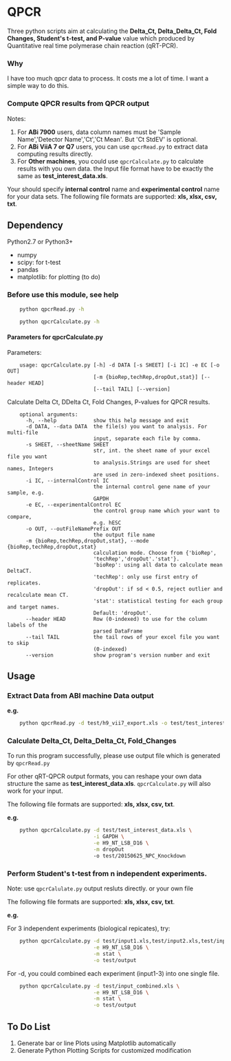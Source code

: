 # QPCR

Three python scripts aim at calculating the **Delta_Ct, Delta_Delta_Ct, Fold Changes, Student's t-test, and P-value** value which
produced by Quantitative real time polymerase chain reaction (qRT-PCR).

### Why

I have too much qpcr data to process. It costs me a lot of time. I want a simple way to do this.


### Compute QPCR results from QPCR output
Notes:

1. For **ABi 7900** users, data column names must be 'Sample Name','Detector Name','Ct','Ct Mean'. But 'Ct StdEV' is optional.
2. For **ABi ViiA 7 or Q7** users, you can use `qpcrRead.py` to extract data computing results directly.
3. For **Other machines**, you could use `qpcrCalculate.py` to calculate results with you own data. the Input file format have to be
exactly the same as **test_interest_data.xls**.

Your should specify **internal control** name and **experimental control** name for your  data sets.
The following file formats are supported: **xls, xlsx, csv, txt**.

## Dependency

Python2.7 or Python3+

* numpy
* scipy: for t-test
* pandas
* matplotlib: for plotting (to do)

### Before use this module, see help
```bash
    python qpcrRead.py -h

    python qpcrCalculate.py -h

```


#### Parameters for qpcrCalculate.py

Parameters:
```
    usage: qpcrCalculate.py [-h] -d DATA [-s SHEET] [-i IC] -e EC [-o OUT]
                            [-m {bioRep,techRep,dropOut,stat}] [--header HEAD]
                            [--tail TAIL] [--version]
```

Calculate Delta Ct, DDelta Ct, Fold Changes, P-values for QPCR results.
```
    optional arguments:
      -h, --help            show this help message and exit
      -d DATA, --data DATA  the file(s) you want to analysis. For multi-file
                            input, separate each file by comma.
      -s SHEET, --sheetName SHEET
                            str, int. the sheet name of your excel file you want
                            to analysis.Strings are used for sheet names, Integers
                            are used in zero-indexed sheet positions.
      -i IC, --internalControl IC
                            the internal control gene name of your sample, e.g.
                            GAPDH
      -e EC, --experimentalControl EC
                            the control group name which your want to compare,
                            e.g. hESC
      -o OUT, --outFileNamePrefix OUT
                            the output file name
      -m {bioRep,techRep,dropOut,stat}, --mode {bioRep,techRep,dropOut,stat}
                            calculation mode. Choose from {'bioRep',
                            'techRep','dropOut'.'stat'}.
                            'bioRep': using all data to calculate mean DeltaCT.
                            'techRep': only use first entry of replicates.
                            'dropOut': if sd < 0.5, reject outlier and recalculate mean CT.
                            'stat': statistical testing for each group and target names.
                            Default: 'dropOut'.
      --header HEAD         Row (0-indexed) to use for the column labels of the
                            parsed DataFrame
      --tail TAIL           the tail rows of your excel file you want to skip
                            (0-indexed)
      --version             show program's version number and exit

```
## Usage

### Extract Data from ABI machine  Data output

**e.g.**  

```bash
    python qpcrRead.py -d test/h9_vii7_export.xls -o test/test_interest_data.xls
```

### Calculate Delta_Ct, Delta_Delta_Ct, Fold_Changes

To run this program successfully, please use output file which is generated by `qpcrRead.py`

For other qRT-QPCR output formats, you can reshape your own data structure the same as **test_interest_data.xls**. `qpcrCalculate.py` will also work for your input.

The following file formats are supported: **xls, xlsx, csv, txt**.

**e.g.**

```bash
    python qpcrCalculate.py -d test/test_interest_data.xls \
                            -i GAPDH \
                            -e H9_NT_LSB_D16 \
                            -m dropOut
                            -o test/20150625_NPC_Knockdown
```

### Perform Student's t-test from n independent experiments.
Note: use `qpcrCalulate.py` output resluts directly. or your own file


The following file formats are supported: **xls, xlsx, csv, txt**.

**e.g.**

For 3 independent experiments (biological repicates), try:

```bash
    python qpcrCalculate.py -d test/input1.xls,test/input2.xls,test/input3.xls \
                            -e H9_NT_LSB_D16 \
                            -m stat \
                            -o test/output
```
For -d, you could combined each experiment (input1-3) into one single file.
```bash
    python qpcrCalculate.py -d test/input_combined.xls \
                            -e H9_NT_LSB_D16 \
                            -m stat \
                            -o test/output
```



## To Do List

1. Generate bar or line Plots using Matplotlib automatically
2. Generate Python Plotting Scripts for customized modification
